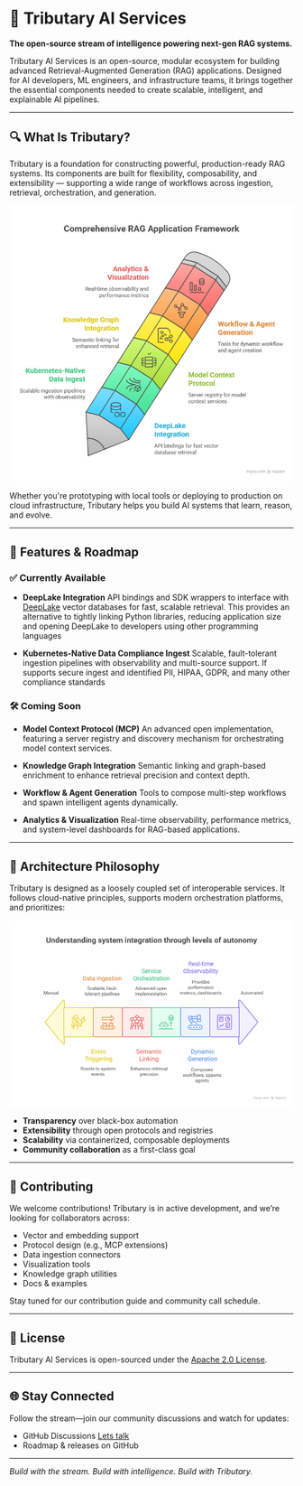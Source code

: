 # 🌊 Tributary AI Services

**The open-source stream of intelligence powering next-gen RAG systems.**

Tributary AI Services is an open-source, modular ecosystem for building advanced Retrieval-Augmented Generation (RAG) applications. Designed for AI developers, ML engineers, and infrastructure teams, it brings together the essential components needed to create scalable, intelligent, and explainable AI pipelines.

---

## 🔍 What Is Tributary?

Tributary is a foundation for constructing powerful, production-ready RAG systems. Its components are built for flexibility, composability, and extensibility — supporting a wide range of workflows across ingestion, retrieval, orchestration, and generation.


![Features](features.png)


Whether you're prototyping with local tools or deploying to production on cloud infrastructure, Tributary helps you build AI systems that learn, reason, and evolve.

---

## 🚀 Features & Roadmap

### ✅ Currently Available

- **DeepLake Integration**
  API bindings and SDK wrappers to interface with [DeepLake](https://activeloop.ai/) vector databases for fast, scalable retrieval.
  This provides an alternative to tightly linking Python libraries, reducing application size and opening DeepLake to developers using other programming languages

- **Kubernetes-Native Data Compliance Ingest**
  Scalable, fault-tolerant ingestion pipelines with observability and multi-source support.
  If supports secure ingest and identified PII, HIPAA, GDPR, and many other compliance standards

### 🛠️ Coming Soon

- **Model Context Protocol (MCP)**
  An advanced open implementation, featuring a server registry and discovery mechanism for orchestrating model context services.

- **Knowledge Graph Integration**
  Semantic linking and graph-based enrichment to enhance retrieval precision and context depth.

- **Workflow & Agent Generation**
  Tools to compose multi-step workflows and spawn intelligent agents dynamically.

- **Analytics & Visualization**
  Real-time observability, performance metrics, and system-level dashboards for RAG-based applications.

---

## 🧩 Architecture Philosophy

Tributary is designed as a loosely coupled set of interoperable services. It follows cloud-native principles, supports modern orchestration platforms, and prioritizes:

![Event Orchestration](event-automation.png)

- **Transparency** over black-box automation
- **Extensibility** through open protocols and registries
- **Scalability** via containerized, composable deployments
- **Community collaboration** as a first-class goal

---

## 🤝 Contributing

We welcome contributions! Tributary is in active development, and we’re looking for collaborators across:

- Vector and embedding support
- Protocol design (e.g., MCP extensions)
- Data ingestion connectors
- Visualization tools
- Knowledge graph utilities
- Docs & examples

Stay tuned for our contribution guide and community call schedule.

---

## 📜 License

Tributary AI Services is open-sourced under the [Apache 2.0 License](LICENSE).

---

## 🌐 Stay Connected

Follow the stream—join our community discussions and watch for updates:

- GitHub Discussions [Lets talk](https://github.com/orgs/Tributary-ai-services/discussions)
- Roadmap & releases on GitHub

---

*Build with the stream. Build with intelligence. Build with Tributary.*
